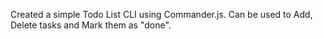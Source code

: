 Created a simple Todo List CLI using Commander.js.
Can be used to Add, Delete tasks and Mark them as "done".
